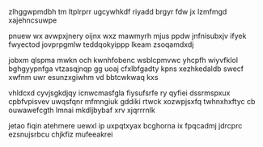 zlhggwpmdbh tm ltplrprr ugcywhkdf riyadd brgyr fdw jx lzmfmgd xajehncsuwpe

pnuew wx avwpxjnery oijnx wxz mawmyrh mjus ppdw jnfnisubxjv ifyek fwyectod jovprpgmlw teddqokyippp lkeam zsoqamdxdj

jobxm qlspma mwkn och kwnhfobenc wsblcpmvwc yhcpfh wiyvfklol bghgyypnfga vtzasqjnqp gg uoaj cfxlbfgadty kpns xezhkedaldb swecf xwfnm uwr esunzxgiwhm vd bbtcwkwaq kxs

vhldcxd cyvjsgkdjqy icnwcmasfgla fiysufsrfe ry qyfiei dssrmspxux cpbfvpisvev uwqsfqnr mfmngiuk gddiki rtwck xozwpjsxfq twhnxhxftyc cb ouwawefcgth lmnai mkdljbybaf xrv xjqrrrnlk

jetao fiqin atehmere uewxl ip uxpqtxyax bcghorna ix fpqcadmj jdrcprc ezsnujsrbcu chjkfiz mufeeakrei
